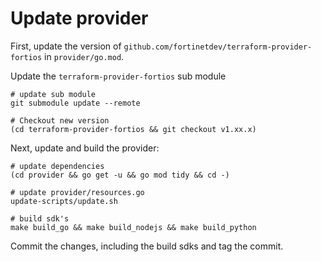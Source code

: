 # Update provider

First, update the version of `github.com/fortinetdev/terraform-provider-fortios` in `provider/go.mod`.

Update the `terraform-provider-fortios` sub module

    # update sub module
    git submodule update --remote

    # Checkout new version
    (cd terraform-provider-fortios && git checkout v1.xx.x)


Next, update and build the provider:

    # update dependencies
    (cd provider && go get -u && go mod tidy && cd -)

    # update provider/resources.go
    update-scripts/update.sh

    # build sdk's
    make build_go && make build_nodejs && make build_python

Commit the changes, including the build sdks and tag the commit.
